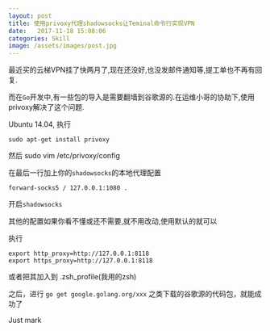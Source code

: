 ```yaml
---
layout: post
title: 使用privoxy代理shadowsocks让Teminal命令行实现VPN
date:   2017-11-18 15:08:06
categories: Skill
image: /assets/images/post.jpg
---
```


最近买的云梯VPN挂了快两月了,现在还没好,也没发邮件通知等,提工单也不再有回复.

而在`Go`开发中,有一些包的导入是需要翻墙到谷歌源的.在运维小哥的协助下,使用privoxy解决了这个问题.

Ubuntu 14.04, 执行

```
sudo apt-get install privoxy
```

然后 sudo vim /etc/privoxy/config

在最后一行加上你的`shadowsocks`的本地代理配置

```
forward-socks5 / 127.0.0.1:1080 .
```

开启`shadowsocks`

其他的配置如果你看不懂或还不需要,就不用改动,使用默认的就可以

执行

```
export http_proxy=http://127.0.0.1:8118
export https_proxy=http://127.0.0.1:8118
```

或者把其加入到 .zsh_profile(我用的zsh)

之后，进行 `go get google.golang.org/xxx` 之类下载的谷歌源的代码包，就能成功了

Just mark
